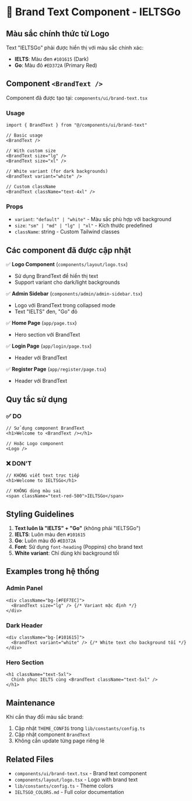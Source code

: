 # 🎨 Brand Text Component - IELTSGo

## Màu sắc chính thức từ Logo

Text "IELTSGo" phải được hiển thị với màu sắc chính xác:
- **IELTS**: Màu đen `#101615` (Dark)
- **Go**: Màu đỏ `#ED372A` (Primary Red)

## Component `<BrandText />`

Component đã được tạo tại: `components/ui/brand-text.tsx`

### Usage

```tsx
import { BrandText } from "@/components/ui/brand-text"

// Basic usage
<BrandText />

// With custom size
<BrandText size="lg" />
<BrandText size="xl" />

// White variant (for dark backgrounds)
<BrandText variant="white" />

// Custom className
<BrandText className="text-4xl" />
```

### Props

- `variant`: `"default" | "white"` - Màu sắc phù hợp với background
- `size`: `"sm" | "md" | "lg" | "xl"` - Kích thước predefined
- `className`: string - Custom Tailwind classes

## Các component đã được cập nhật

✅ **Logo Component** (`components/layout/logo.tsx`)
- Sử dụng BrandText để hiển thị text
- Support variant cho dark/light backgrounds

✅ **Admin Sidebar** (`components/admin/admin-sidebar.tsx`)
- Logo với BrandText trong collapsed mode
- Text "IELTS" đen, "Go" đỏ

✅ **Home Page** (`app/page.tsx`)
- Hero section với BrandText

✅ **Login Page** (`app/login/page.tsx`)
- Header với BrandText

✅ **Register Page** (`app/register/page.tsx`)
- Header với BrandText

## Quy tắc sử dụng

### ✅ DO

```tsx
// Sử dụng component BrandText
<h1>Welcome to <BrandText /></h1>

// Hoặc Logo component
<Logo />
```

### ❌ DON'T

```tsx
// KHÔNG viết text trực tiếp
<h1>Welcome to IELTSGo</h1>

// KHÔNG dùng màu sai
<span className="text-red-500">IELTSGo</span>
```

## Styling Guidelines

1. **Text luôn là "IELTS" + "Go"** (không phải "IELTSGo")
2. **IELTS**: Luôn màu đen `#101615`
3. **Go**: Luôn màu đỏ `#ED372A`
4. **Font**: Sử dụng `font-heading` (Poppins) cho brand text
5. **White variant**: Chỉ dùng khi background tối

## Examples trong hệ thống

### Admin Panel
```tsx
<div className="bg-[#FEF7EC]">
  <BrandText size="lg" /> {/* Variant mặc định */}
</div>
```

### Dark Header
```tsx
<div className="bg-[#101615]">
  <BrandText variant="white" /> {/* White text cho background tối */}
</div>
```

### Hero Section
```tsx
<h1 className="text-5xl">
  Chinh phục IELTS cùng <BrandText className="text-5xl" />
</h1>
```

## Maintenance

Khi cần thay đổi màu sắc brand:
1. Cập nhật `THEME_CONFIG` trong `lib/constants/config.ts`
2. Cập nhật component `BrandText`
3. Không cần update từng page riêng lẻ

## Related Files

- `components/ui/brand-text.tsx` - Brand text component
- `components/layout/logo.tsx` - Logo with brand text
- `lib/constants/config.ts` - Theme colors
- `IELTSGO_COLORS.md` - Full color documentation
